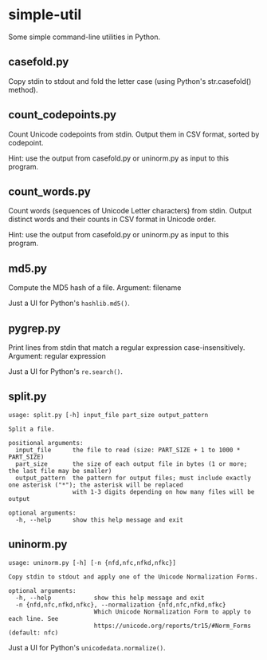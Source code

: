 # simple-util
Some simple command-line utilities in Python.

## casefold.py
Copy stdin to stdout and fold the letter case (using Python's str.casefold() method).

## count_codepoints.py
Count Unicode codepoints from stdin. Output them in CSV format, sorted by codepoint.

Hint: use the output from casefold.py or uninorm.py as input to this program.

## count_words.py
Count words (sequences of Unicode Letter characters) from stdin. Output distinct words and their counts in CSV format in Unicode order.

Hint: use the output from casefold.py or uninorm.py as input to this program.

## md5.py
Compute the MD5 hash of a file. Argument: filename

Just a UI for Python's `hashlib.md5()`.

## pygrep.py
Print lines from stdin that match a regular expression case-insensitively. Argument: regular expression

Just a UI for Python's `re.search()`.

## split.py
```
usage: split.py [-h] input_file part_size output_pattern

Split a file.

positional arguments:
  input_file      the file to read (size: PART_SIZE + 1 to 1000 * PART_SIZE)
  part_size       the size of each output file in bytes (1 or more; the last file may be smaller)
  output_pattern  the pattern for output files; must include exactly one asterisk ("*"); the asterisk will be replaced
                  with 1-3 digits depending on how many files will be output

optional arguments:
  -h, --help      show this help message and exit
```

## uninorm.py
```
usage: uninorm.py [-h] [-n {nfd,nfc,nfkd,nfkc}]

Copy stdin to stdout and apply one of the Unicode Normalization Forms.

optional arguments:
  -h, --help            show this help message and exit
  -n {nfd,nfc,nfkd,nfkc}, --normalization {nfd,nfc,nfkd,nfkc}
                        Which Unicode Normalization Form to apply to each line. See
                        https://unicode.org/reports/tr15/#Norm_Forms (default: nfc)
```

Just a UI for Python's `unicodedata.normalize()`.

